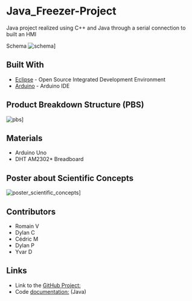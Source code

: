 # Java_Freezer-Project
Java project realized using C++ and Java through a serial connection to built an HMI

Schema
![schema](https://user-images.githubusercontent.com/19567048/32003368-15d3ab74-b99f-11e7-933a-f41a7921238e.PNG)]

## Built With

* [Eclipse](https://www.eclipse.org/home/index.php) - Open Source Integrated Development Environment
* [Arduino](https://www.arduino.cc/en/Main/Software) - Arduino IDE


## Product Breakdown Structure (PBS)
![pbs](https://user-images.githubusercontent.com/19567048/32003285-e2060ada-b99e-11e7-9f9f-4595a1f316c3.png)]

## Materials

* Arduino Uno
* DHT AM2302* Breadboard

## Poster about Scientific Concepts
![poster_scientific_concepts](https://user-images.githubusercontent.com/19567048/32003321-f4b828fc-b99e-11e7-9a24-0948ef97e621.PNG)]

## Contributors

* Romain V
* Dylan C
* Cédric M
* Dylan P
* Yvar D

## Links

* Link to the [GitHub Project:](https://github.com/DylanCa/Freezer-Project)
* Code [documentation:](https://dylanca.github.io/Freezer-Project/) (Java) 
